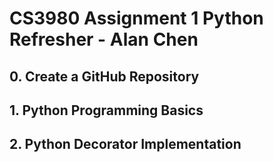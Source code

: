 # CS3980 Assignment 1 Python Refresher - Alan Chen
 
## 0. Create a GitHub Repository

## 1. Python Programming Basics

## 2. Python Decorator Implementation


